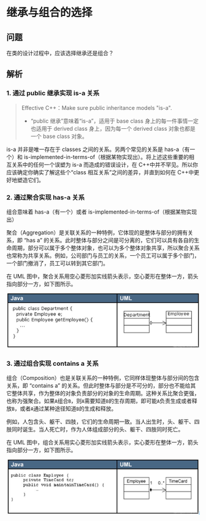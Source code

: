 # 继承与组合的选择

## 问题

在类的设计过程中，应该选择继承还是组合？

## 解析

### 1. 通过 public 继承实现 is-a 关系

> Effective C++：Make sure public inheritance models "is-a".
>
> * “public 继承”意味着“is-a”，适用于 base class 身上的每一件事情一定也适用于 derived class 身上，因为每一个 derived class 对象也都是一个 base class 对象。

is-a 并非是唯一存在于 classes 之间的关系。另两个常见的关系是 has-a（有一个）和 is-implemented-in-terms-of（根据某物实现出）。将上述这些重要的相互关系中的任何一个误塑为 is-a 而造成的错误设计，在 C++中并不罕见。所以你应该确定你确实了解这些个“class 相互关系”之间的差异，并直到如何在 C++中更好地塑造它们。

### 2. 通过聚合实现 has-a 关系

组合意味着 has-a（有一个）或者 is-implemented-in-terms-of（根据某物实现出）

聚合（Aggregation）是关联关系的一种特例，它体现的是整体与部分的拥有关系，即 “has a” 的关系。此时整体与部分之间是可分离的，它们可以具有各自的生命周期，部分可以属于多个整体对象，也可以为多个整体对象共享，所以聚合关系也常称为共享关系。例如，公司部门与员工的关系，一个员工可以属于多个部门，一个部门撤消了，员工可以转到其它部门。

在 UML 图中，聚合关系用空心菱形加实线箭头表示，空心菱形在整体一方，箭头指向部分一方，如下图所示。

![img](image/v2-82cb160ed1566d1d04ea320575b54d5f_720w.jpg)

### 3. 通过组合实现 contains a 关系

组合（Composition）也是关联关系的一种特例，它同样体现整体与部分间的包含关系，即 “contains a” 的关系。但此时整体与部分是不可分的，部分也不能给其它整体共享，作为整体的对象负责部分的对象的生命周期。这种关系比聚合更强，也称为强聚合。如果`A`组合`B`，则`A`需要知道`B`的生存周期，即可能`A`负责生成或者释放`B`，或者`A`通过某种途径知道`B`的生成和释放。

例如，人包含头、躯干、四肢，它们的生命周期一致。当人出生时，头、躯干、四肢同时诞生。当人死亡时，作为人体组成部分的头、躯干、四肢同时死亡。

在 UML 图中，组合关系用实心菱形加实线箭头表示，实心菱形在整体一方，箭头指向部分一方，如下图所示。

![img](image/v2-e651244eeca9c0881cbdd2add429e850_720w.jpg)
